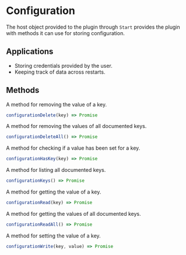 # Configuration

The host object provided to the plugin through `Start` provides the plugin with methods it can use for storing configuration.

## Applications

* Storing credentials provided by the user.
* Keeping track of data across restarts.

## Methods

A method for removing the value of a key.

```javascript
configurationDelete(key) => Promise
```

A method for removing the values of all documented keys.

```javascript
configurationDeleteAll() => Promise
```

A method for checking if a value has been set for a key.

```javascript
configurationHasKey(key) => Promise
```

A method for listing all documented keys.

```javascript
configurationKeys() => Promise
```

A method for getting the value of a key.

```javascript
configurationRead(key) => Promise
```

A method for getting the values of all documented keys.

```javascript
configurationReadAll() => Promise
```

A method for setting the value of a key.

```javascript
configurationWrite(key, value) => Promise
```
